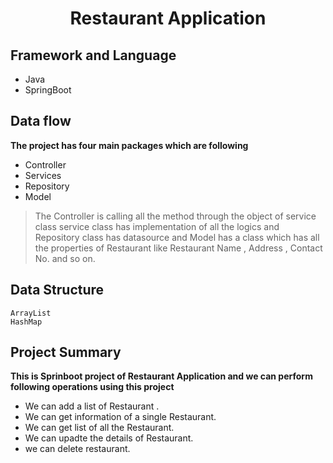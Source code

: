 <div align = "center">
  <h1> Restaurant Application</h1>
 </div>


## Framework and Language
* Java 
* SpringBoot
  
## Data flow
  **The project has four main packages which are following** 
  
* Controller
* Services 
* Repository
* Model
> The Controller is calling all the method through the object of service class service class has implementation of all the logics
and Repository class has datasource and Model has a class which has all the properties of Restaurant like Restaurant Name , Address , Contact No. and so on.

## Data Structure
    ArrayList
    HashMap
    
## Project Summary 
**This is Sprinboot project of Restaurant Application and we can perform following operations using this project**
* We can add a list of Restaurant .
* We can get information of a single Restaurant.
* We can get list of all the Restaurant.
* We can upadte the details of Restaurant.
* we can delete restaurant.
  
  
  

